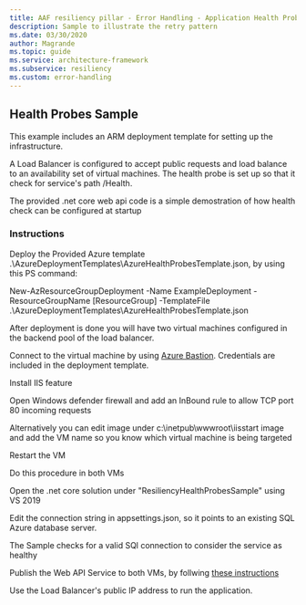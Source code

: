 ```yaml
---
title: AAF resiliency pillar - Error Handling - Application Health Probes
description: Sample to illustrate the retry pattern
ms.date: 03/30/2020
author: Magrande
ms.topic: guide
ms.service: architecture-framework
ms.subservice: resiliency
ms.custom: error-handling
---
```


## Health Probes Sample

This example includes an ARM deployment template for setting up the infrastructure.

A Load Balancer is configured to accept public requests and load balance to an availability set of virtual machines.
The health probe is set up so that it check for service's path /Health.

The provided .net core web api code is a simple demostration of how health check can be configured at startup



### Instructions


Deploy the Provided Azure template .\AzureDeploymentTemplates\AzureHealthProbesTemplate.json, by using this PS command:

New-AzResourceGroupDeployment -Name ExampleDeployment -ResourceGroupName [ResourceGroup] -TemplateFile .\AzureDeploymentTemplates\AzureHealthProbesTemplate.json


After deployment is done you will have two virtual machines configured in the backend pool of the load balancer.

Connect to the virtual machine by using [Azure Bastion](https://docs.microsoft.com/azure/bastion/bastion-connect-vm-rdp). Credentials are included in the deployment template.

Install IIS feature

Open Windows defender firewall and add an InBound rule to allow TCP port 80 incoming requests

Alternatively you can edit image under c:\inetpub\wwwroot\iisstart image and add the VM name so you know which virtual machine is being targeted

Restart the VM

Do this procedure in both VMs


Open the .net core solution under "ResiliencyHealthProbesSample" using VS 2019

Edit the connection string in appsettings.json, so it points to an existing SQL Azure database server.

The Sample checks for a valid SQl connection to consider the service as healthy

Publish the Web API Service to both VMs, by follwing [these instructions](https://docs.microsoft.com/en-us/azure-stack/user/azure-stack-dev-start-howto-vm-dotnet?view=azs-2002)

Use the Load Balancer's public IP address to run the application.
